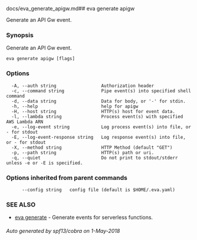 docs/eva_generate_apigw.md## eva generate apigw

Generate an API Gw event.

### Synopsis

Generate an API Gw event.

```
eva generate apigw [flags]
```

### Options

```
  -A, --auth string                 Authorization header
  -c, --command string              Pipe event(s) into specified shell command
  -d, --data string                 Data for body, or '-' for stdin.
  -h, --help                        help for apigw
  -H, --host string                 HTTP(s) host for event data.
  -l, --lambda string               Process event(s) with specified AWS Lambda ARN
  -e, --log-event string            Log process event(s) into file, or - for stdout
  -E, --log-event-response string   Log response event(s) into file, or - for stdout
  -X, --method string               HTTP Method (default "GET")
  -p, --path string                 HTTP(s) path or uri.
  -q, --quiet                       Do not print to stdout/stderr unless -e or -E is specified.
```

### Options inherited from parent commands

```
      --config string   config file (default is $HOME/.eva.yaml)
```

### SEE ALSO

* [eva generate](eva_generate.md)	 - Generate events for serverless functions.

###### Auto generated by spf13/cobra on 1-May-2018
